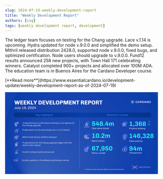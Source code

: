 ```yaml
---
slug: 2024-07-19-weekly-development-report
title: "Weekly Development Report"
authors: [iog]
tags: [weekly development report, development]
---
```


The ledger team focuses on testing for the Chang upgrade. Lace v.1.14 is upcoming. Hydra updated for node v.9.0.0 and simplified the demo setup. Mithril released distribution 2428.0, supported node v.9.0.0, fixed bugs, and optimized certification. Node users should upgrade to v.9.0.0. Fund12 results announced 258 new projects, with Town Hall 171 celebrating winners. Catalyst completed 900+ projects and allocated over 100M ADA. The education team is in Buenos Aires for the Cardano Developer course.

<div style={{ textAlign: 'right' }}>
 [**Read more**](https://www.essentialcardano.io/development-update/weekly-development-report-as-of-2024-07-19) 
</div>

 ![weekly development report](./banner.webp)

